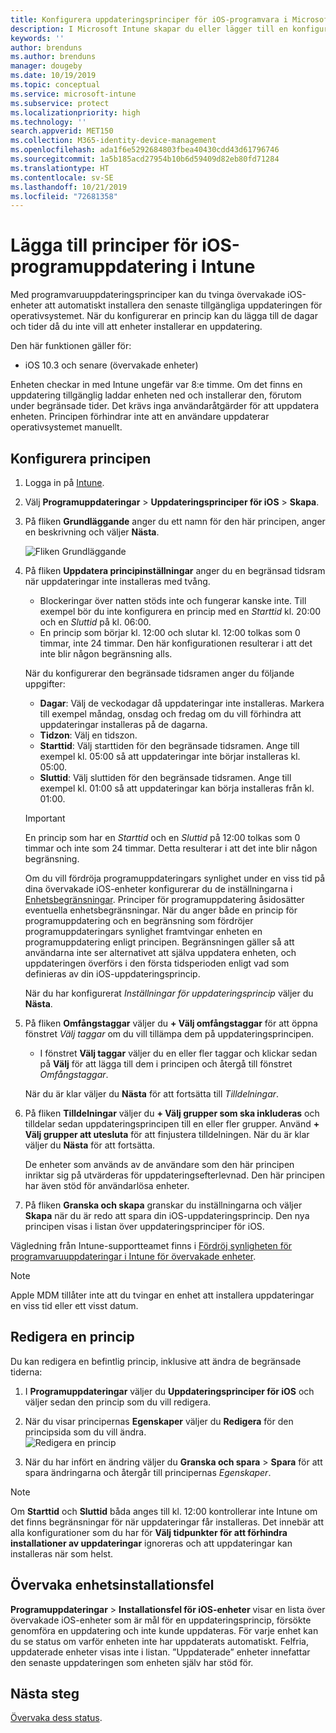 ```yaml
---
title: Konfigurera uppdateringsprinciper för iOS-programvara i Microsoft Intune – Azure | Microsoft Docs
description: I Microsoft Intune skapar du eller lägger till en konfigurationsprincip för att begränsa när programvaruuppdateringar installeras automatiskt på iOS-enheter. Du kan välja datum och tid när uppdateringar inte installeras. Du kan även tilldela den här principen till grupper, användare eller enheter samt söka efter eventuella installationsfel.
keywords: ''
author: brenduns
ms.author: brenduns
manager: dougeby
ms.date: 10/19/2019
ms.topic: conceptual
ms.service: microsoft-intune
ms.subservice: protect
ms.localizationpriority: high
ms.technology: ''
search.appverid: MET150
ms.collection: M365-identity-device-management
ms.openlocfilehash: ada1f6e5292684803fbea40430cdd43d61796746
ms.sourcegitcommit: 1a5b185acd27954b10b6d59409d82eb80fd71284
ms.translationtype: HT
ms.contentlocale: sv-SE
ms.lasthandoff: 10/21/2019
ms.locfileid: "72681358"
---
```

# <a name="add-ios-software-update-policies-in-intune"></a>Lägga till principer för iOS-programuppdatering i Intune

Med programvaruuppdateringsprinciper kan du tvinga övervakade iOS-enheter att automatiskt installera den senaste tillgängliga uppdateringen för operativsystemet. När du konfigurerar en princip kan du lägga till de dagar och tider då du inte vill att enheter installerar en uppdatering.

Den här funktionen gäller för:

- iOS 10.3 och senare (övervakade enheter)

Enheten checkar in med Intune ungefär var 8:e timme. Om det finns en uppdatering tillgänglig laddar enheten ned och installerar den, förutom under begränsade tider. Det krävs inga användaråtgärder för att uppdatera enheten. Principen förhindrar inte att en användare uppdaterar operativsystemet manuellt.

## <a name="configure-the-policy"></a>Konfigurera principen

1. Logga in på [Intune](https://go.microsoft.com/fwlink/?linkid=2090973).
2. Välj **Programuppdateringar** > **Uppdateringsprinciper för iOS** > **Skapa**.
3. På fliken **Grundläggande** anger du ett namn för den här principen, anger en beskrivning och väljer **Nästa**.

   ![Fliken Grundläggande](./media/software-updates-ios/basics-tab.png) 

4. På fliken **Uppdatera principinställningar** anger du en begränsad tidsram när uppdateringar inte installeras med tvång.  
   - Blockeringar över natten stöds inte och fungerar kanske inte. Till exempel bör du inte konfigurera en princip med en *Starttid* kl. 20:00 och en *Sluttid* på kl. 06:00.
   - En princip som börjar kl. 12:00 och slutar kl. 12:00 tolkas som 0 timmar, inte 24 timmar. Den här konfigurationen resulterar i att det inte blir någon begränsning alls.

   När du konfigurerar den begränsade tidsramen anger du följande uppgifter:

   - **Dagar**: Välj de veckodagar då uppdateringar inte installeras. Markera till exempel måndag, onsdag och fredag om du vill förhindra att uppdateringar installeras på de dagarna.
   - **Tidzon**: Välj en tidszon.
   - **Starttid**: Välj starttiden för den begränsade tidsramen. Ange till exempel kl. 05:00 så att uppdateringar inte börjar installeras kl. 05:00.
   - **Sluttid**: Välj sluttiden för den begränsade tidsramen. Ange till exempel kl. 01:00 så att uppdateringar kan börja installeras från kl. 01:00.
  
   > [!IMPORTANT]  
   > En princip som har en *Starttid* och en *Sluttid* på 12:00 tolkas som 0 timmar och inte som 24 timmar. Detta resulterar i att det inte blir någon begränsning.  
    
   Om du vill fördröja programuppdateringars synlighet under en viss tid på dina övervakade iOS-enheter konfigurerar du de inställningarna i [Enhetsbegränsningar](../configuration/device-restrictions-ios.md#general). Principer för programuppdatering åsidosätter eventuella enhetsbegränsningar. När du anger både en princip för programuppdatering och en begränsning som fördröjer programuppdateringars synlighet framtvingar enheten en programuppdatering enligt principen. Begränsningen gäller så att användarna inte ser alternativet att själva uppdatera enheten, och uppdateringen överförs i den första tidsperioden enligt vad som definieras av din iOS-uppdateringsprincip.

   När du har konfigurerat *Inställningar för uppdateringsprincip* väljer du **Nästa**. 

5. På fliken **Omfångstaggar** väljer du **+ Välj omfångstaggar** för att öppna fönstret *Välj taggar* om du vill tillämpa dem på uppdateringsprincipen.
   
   - I fönstret **Välj taggar** väljer du en eller fler taggar och klickar sedan på **Välj** för att lägga till dem i principen och återgå till fönstret *Omfångstaggar*.  

   När du är klar väljer du **Nästa** för att fortsätta till *Tilldelningar*.

6. På fliken **Tilldelningar** väljer du **+ Välj grupper som ska inkluderas** och tilldelar sedan uppdateringsprincipen till en eller fler grupper. Använd **+ Välj grupper att utesluta** för att finjustera tilldelningen. När du är klar väljer du **Nästa** för att fortsätta. 

   De enheter som används av de användare som den här principen inriktar sig på utvärderas för uppdateringsefterlevnad. Den här principen har även stöd för användarlösa enheter.

7. På fliken **Granska och skapa** granskar du inställningarna och väljer **Skapa** när du är redo att spara din iOS-uppdateringsprincip. Den nya principen visas i listan över uppdateringsprinciper för iOS.


Vägledning från Intune-supportteamet finns i [Fördröj synligheten för programvaruuppdateringar i Intune för övervakade enheter](https://techcommunity.microsoft.com/t5/Intune-Customer-Success/Delaying-visibility-of-software-updates-in-Intune-for-supervised/ba-p/345753).

> [!NOTE]
> Apple MDM tillåter inte att du tvingar en enhet att installera uppdateringar en viss tid eller ett visst datum.

## <a name="edit-a-policy"></a>Redigera en princip
Du kan redigera en befintlig princip, inklusive att ändra de begränsade tiderna:

1. I **Programuppdateringar** väljer du **Uppdateringsprinciper för iOS** och väljer sedan den princip som du vill redigera.

2. När du visar principernas **Egenskaper** väljer du **Redigera** för den principsida som du vill ändra.  
   ![Redigera en princip](./media/software-updates-ios/edit-policy.png)   

3. När du har infört en ändring väljer du **Granska och spara** > **Spara** för att spara ändringarna och återgår till principernas *Egenskaper*.  
 
> [!NOTE]
> Om **Starttid** och **Sluttid** båda anges till kl. 12:00 kontrollerar inte Intune om det finns begränsningar för när uppdateringar får installeras. Det innebär att alla konfigurationer som du har för **Välj tidpunkter för att förhindra installationer av uppdateringar** ignoreras och att uppdateringar kan installeras när som helst.  


## <a name="monitor-device-installation-failures"></a>Övervaka enhetsinstallationsfel
<!-- 1352223 -->
**Programuppdateringar** > **Installationsfel för iOS-enheter** visar en lista över övervakade iOS-enheter som är mål för en uppdateringsprincip, försökte genomföra en uppdatering och inte kunde uppdateras. För varje enhet kan du se status om varför enheten inte har uppdaterats automatiskt. Felfria, uppdaterade enheter visas inte i listan. ”Uppdaterade” enheter innefattar den senaste uppdateringen som enheten själv har stöd för.

## <a name="next-steps"></a>Nästa steg

[Övervaka dess status](../configuration/device-profile-monitor.md).
